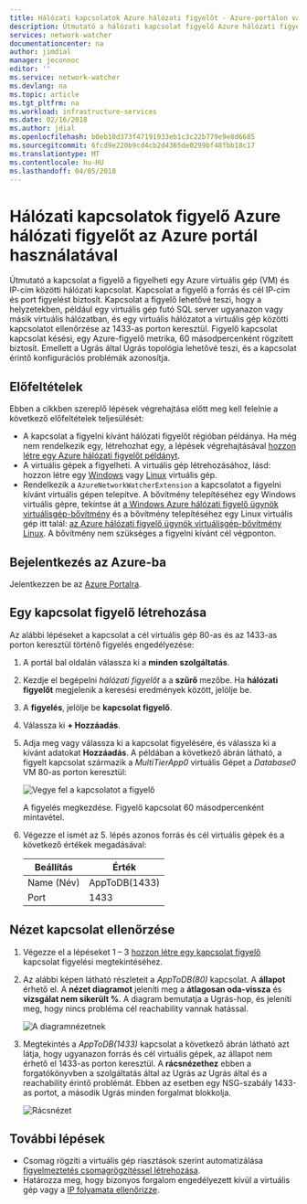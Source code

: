 ```yaml
---
title: Hálózati kapcsolatok Azure hálózati figyelőt - Azure-portálon való figyeléséhez |} Microsoft Docs
description: Útmutató a hálózati kapcsolat figyelő Azure hálózati figyelőt az Azure portál használatával.
services: network-watcher
documentationcenter: na
author: jimdial
manager: jeconnoc
editor: ''
ms.service: network-watcher
ms.devlang: na
ms.topic: article
ms.tgt_pltfrm: na
ms.workload: infrastructure-services
ms.date: 02/16/2018
ms.author: jdial
ms.openlocfilehash: b0eb10d373f47191933eb1c3c22b779e9e8d6685
ms.sourcegitcommit: 6fcd9e220b9cd4cb2d4365de0299bf48fbb18c17
ms.translationtype: MT
ms.contentlocale: hu-HU
ms.lasthandoff: 04/05/2018
---
```

# <a name="monitor-network-connections-with-azure-network-watcher-using-the-azure-portal"></a>Hálózati kapcsolatok figyelő Azure hálózati figyelőt az Azure portál használatával

Útmutató a kapcsolat a figyelő a figyelheti egy Azure virtuális gép (VM) és IP-cím közötti hálózati kapcsolat. Kapcsolat a figyelő a forrás és cél IP-cím és port figyelést biztosít. Kapcsolat a figyelő lehetővé teszi, hogy a helyzetekben, például egy virtuális gép futó SQL server ugyanazon vagy másik virtuális hálózatban, és egy virtuális hálózatot a virtuális gép közötti kapcsolatot ellenőrzése az 1433-as porton keresztül. Figyelő kapcsolat kapcsolat késési, egy Azure-figyelő metrika, 60 másodpercenként rögzített biztosít. Emellett a Ugrás által Ugrás topológia lehetővé teszi, és a kapcsolat érintő konfigurációs problémák azonosítja.

## <a name="prerequisites"></a>Előfeltételek

Ebben a cikkben szereplő lépések végrehajtása előtt meg kell felelnie a következő előfeltételek teljesülését:

* A kapcsolat a figyelni kívánt hálózati figyelőt régióban példánya. Ha még nem rendelkezik egy, létrehozhat egy, a lépések végrehajtásával [hozzon létre egy Azure hálózati figyelőt példányt](network-watcher-create.md).
* A virtuális gépek a figyelheti. A virtuális gép létrehozásához, lásd: hozzon létre egy [Windows](../virtual-machines/windows/quick-create-portal.md?toc=%2fazure%2fnetwork-watcher%2ftoc.json) vagy [Linux](../virtual-machines/linux/quick-create-portal.md?toc=%2fazure%2fnetwork-watcher%2ftoc.json) virtuális gép.
* Rendelkezik a `AzureNetworkWatcherExtension` a kapcsolatot a figyelni kívánt virtuális gépen telepítve. A bővítmény telepítéséhez egy Windows virtuális gépre, tekintse át [a Windows Azure hálózati figyelő ügynök virtuálisgép-bővítmény](../virtual-machines/windows/extensions-nwa.md?toc=%2fazure%2fnetwork-watcher%2ftoc.json) és a bővítmény telepítéséhez egy Linux virtuális gép itt talál: [az Azure hálózati figyelő ügynök virtuálisgép-bővítmény Linux](../virtual-machines/linux/extensions-nwa.md?toc=%2fazure%2fnetwork-watcher%2ftoc.json). A bővítmény nem szükséges a figyelni kívánt cél végponton.

## <a name="sign-in-to-azure"></a>Bejelentkezés az Azure-ba 

Jelentkezzen be az [Azure Portalra](http://portal.azure.com).

## <a name="create-a-connection-monitor"></a>Egy kapcsolat figyelő létrehozása

Az alábbi lépéseket a kapcsolat a cél virtuális gép 80-as és az 1433-as porton keresztül történő figyelés engedélyezése:

1. A portál bal oldalán válassza ki a **minden szolgáltatás**.
2. Kezdje el begépelni *hálózati figyelőt* a a **szűrő** mezőbe. Ha **hálózati figyelőt** megjelenik a keresési eredmények között, jelölje be.
3. A **figyelés**, jelölje be **kapcsolat figyelő**.
4. Válassza ki **+ Hozzáadás**.
5. Adja meg vagy válassza ki a kapcsolat figyelésére, és válassza ki a kívánt adatokat **Hozzáadás**. A példában a következő ábrán látható, a figyelt kapcsolat származik a *MultiTierApp0* virtuális Gépet a *Database0* VM 80-as porton keresztül:

    ![Vegye fel a kapcsolatot a figyelő](./media/connection-monitor/add-connection-monitor.png)

    A figyelés megkezdése. Figyelő kapcsolat 60 másodpercenként mintavétel.
6. Végezze el ismét az 5. lépés azonos forrás és cél virtuális gépek és a következő értékek megadásával:
    
    |Beállítás  |Érték          |
    |---------|---------      |
    |Name (Név)     | AppToDB(1433) |
    |Port     | 1433          |

## <a name="view-connection-monitoring"></a>Nézet kapcsolat ellenőrzése

1. Végezze el a lépéseket 1 – 3 [hozzon létre egy kapcsolat figyelő](#create-a-connection-monitor) kapcsolat figyelési megtekintéséhez.
2. Az alábbi képen látható részleteit a *AppToDB(80)* kapcsolat. A **állapot** érhető el. A **nézet diagramot** jeleníti meg a **átlagosan oda-vissza** és **vizsgálat nem sikerült %**. A diagram bemutatja a Ugrás-hop, és jeleníti meg, hogy nincs probléma cél reachability vannak hatással.

    ![A diagramnézetnek](./media/connection-monitor/view-graph.png)

3. Megtekintés a *AppToDB(1433)* kapcsolat a következő ábrán látható azt látja, hogy ugyanazon forrás és cél virtuális gépek, az állapot nem érhető el 1433-as porton keresztül. A **rácsnézethez** ebben a forgatókönyvben a szolgáltatás által az Ugrás az Ugrás által és a reachability érintő problémát. Ebben az esetben egy NSG-szabály 1433-as portot, a második Ugrás minden forgalmat blokkolja.

    ![Rácsnézet](./media/connection-monitor/view-grid.png)

## <a name="next-steps"></a>További lépések

- Csomag rögzíti a virtuális gép riasztások szerint automatizálása [figyelmeztetés csomagrögzítéssel létrehozása](network-watcher-alert-triggered-packet-capture.md).
- Határozza meg, hogy bizonyos forgalom engedélyezett kívül a virtuális gép vagy a [IP folyamata ellenőrizze](network-watcher-check-ip-flow-verify-portal.md).